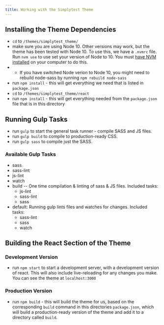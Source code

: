 ```yaml
---
title: Working with the Simplytest Theme
---
```


## Installing the Theme Dependencies
- `cd` to `/themes/simplytest_theme/`
- make sure you are using Node 10. Other versions may work, but the theme has been tested with Node 10. To use this, we have a `.nvmrc` file. Run `nvm use` to use set your version of Node to 10. You must [have NVM installed](https://github.com/nvm-sh/nvm) on your computer to do this.
- - If you have switched Node verion to Node 10, you might need to rebuild node-sass by running `npm rebuild node-sass`
- run `npm install` - this will get everything we need that is listed in `package.json`
- `cd` to `/themes/simplytest_theme/react`
- run `npm install` - this will get everything needed from the `package.json` file that is in this directory

## Running Gulp Tasks
- run `gulp` to start the general task runner - compile SASS and JS files.
- run `gulp build` to compile to production-ready CSS.
- run `gulp sass` to compile just the SASS.

### Available Gulp Tasks
* sass
* sass-lint
* js-lint
* watch
* build -- One time compilation & linting of sass & JS files. Included tasks:
  *  js-lint
  *  sass-lint
  *  sass
* default: Running gulp lints files and watches for changes. Included tasks:
  * sass-lint
  * sass
  * watch

## Building the React Section of the Theme
### Development Version
- run `npm start` to start a development server, with a development version of react. This will also include live-reloading for any changes you make. You can see the theme at `localhost:3000`

### Production Version
- run `npm build` - this will build the theme for us, based on the corresponding `build` command in this directories `package.json`, which will build a production-ready version of the theme and add it to a directory called `build`.